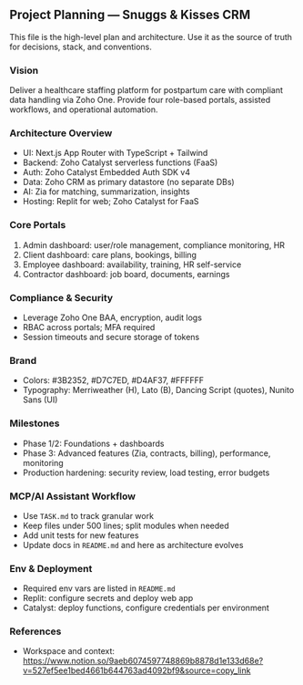## Project Planning — Snuggs & Kisses CRM

This file is the high-level plan and architecture. Use it as the source of truth for decisions, stack, and conventions.

### Vision
Deliver a healthcare staffing platform for postpartum care with compliant data handling via Zoho One. Provide four role-based portals, assisted workflows, and operational automation.

### Architecture Overview
- UI: Next.js App Router with TypeScript + Tailwind
- Backend: Zoho Catalyst serverless functions (FaaS)
- Auth: Zoho Catalyst Embedded Auth SDK v4
- Data: Zoho CRM as primary datastore (no separate DBs)
- AI: Zia for matching, summarization, insights
- Hosting: Replit for web; Zoho Catalyst for FaaS

### Core Portals
1) Admin dashboard: user/role management, compliance monitoring, HR
2) Client dashboard: care plans, bookings, billing
3) Employee dashboard: availability, training, HR self-service
4) Contractor dashboard: job board, documents, earnings

### Compliance & Security
- Leverage Zoho One BAA, encryption, audit logs
- RBAC across portals; MFA required
- Session timeouts and secure storage of tokens

### Brand
- Colors: #3B2352, #D7C7ED, #D4AF37, #FFFFFF
- Typography: Merriweather (H), Lato (B), Dancing Script (quotes), Nunito Sans (UI)

### Milestones
- Phase 1/2: Foundations + dashboards
- Phase 3: Advanced features (Zia, contracts, billing), performance, monitoring
- Production hardening: security review, load testing, error budgets

### MCP/AI Assistant Workflow
- Use `TASK.md` to track granular work
- Keep files under 500 lines; split modules when needed
- Add unit tests for new features
- Update docs in `README.md` and here as architecture evolves

### Env & Deployment
- Required env vars are listed in `README.md`
- Replit: configure secrets and deploy web app
- Catalyst: deploy functions, configure credentials per environment

### References
- Workspace and context: https://www.notion.so/9aeb6074597748869b8878d1e133d68e?v=527ef5ee1bed4661b644763ad4092bf9&source=copy_link



